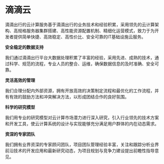 # 

# 滴滴云

滴滴出行的云计算服务基于滴滴出行的业务技术和经验积累，采用领先的云计算架构、高规格服务器集群搭建、高性能资源配置机制、精细化运营模式，致力于为开发者提供简单快捷、高效稳定、高性价比、安全可靠的IT基础设施云服务。

**安全稳定的数据支持**

我们通过滴滴出行平台大数据处理积累了丰富的经验，采用先进、成熟的技术，通过科学、规范的流程，专业人员的整合、运维，确保数据信息的及时准确、安全可靠。

**灵活高效的管理**

我们合理分配内外部资源，拥有开放高效的决策制定流程和最优化的工作流程，并有有效的鼓励方法和冲突解决方法，以形成团结合作的良好氛围。

**科学的研究模型**

我们用专业的研究模型对云计算市场潜力进行深入研究，引入行业领先的技术方案和开发工具，使云计算系统的设计与实现能够充分满足用户群体的内在动态需求。

**资深的专家团队**

我们拥有业界资深的专家顾问团队，项目团队管理经验丰富，关注和跟踪分析业界前沿技术的开发应用和最新研究动态，为项目规划与竞争力建设提出前瞻性指导意见。

